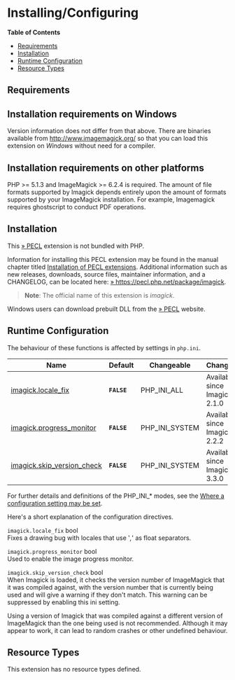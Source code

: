 Installing/Configuring
======================

**Table of Contents**

-   [Requirements](/imagick/setup.html#Requirements)
-   [Installation](/imagick/setup.html#Installation)
-   [Runtime Configuration](/imagick/setup.html#Runtime%20Configuration)
-   [Resource Types](/imagick/setup.html#Resource%20Types)

Requirements
------------

Installation requirements on Windows
------------------------------------

Version information does not differ from that above. There are binaries
available from http://www.imagemagick.org/ so that you can load this
extension on *Windows* without need for a compiler.

Installation requirements on other platforms
--------------------------------------------

PHP \>= 5.1.3 and ImageMagick \>= 6.2.4 is required. The amount of file
formats supported by Imagick depends entirely upon the amount of formats
supported by your ImageMagick installation. For example, Imagemagick
requires ghostscript to conduct PDF operations.

Installation
------------

This <a href="https://pecl.php.net/" class="link external">» PECL</a>
extension is not bundled with PHP.

Information for installing this PECL extension may be found in the
manual chapter titled
<a href="/install/pecl.html" class="link">Installation of PECL extensions</a>.
Additional information such as new releases, downloads, source files,
maintainer information, and a CHANGELOG, can be located here:
<a href="https://pecl.php.net/package/imagick" class="link external">» https://pecl.php.net/package/imagick</a>.

> **Note**: <span class="simpara">The official name of this extension is
> *imagick*.</span>

Windows users can download prebuilt DLL from the
<a href="https://windows.php.net/downloads/pecl/releases/imagick" class="link external">» PECL</a>
website.

Runtime Configuration
---------------------

The behaviour of these functions is affected by settings in `php.ini`.

| Name                                                                       | Default     | Changeable       | Changelog                     |
|----------------------------------------------------------------------------|-------------|------------------|-------------------------------|
| <a href="/imagick/setup.html#" class="link">imagick.locale_fix</a>         | **`FALSE`** | PHP\_INI\_ALL    | Available since Imagick 2.1.0 |
| <a href="/imagick/setup.html#" class="link">imagick.progress_monitor</a>   | **`FALSE`** | PHP\_INI\_SYSTEM | Available since Imagick 2.2.2 |
| <a href="/imagick/setup.html#" class="link">imagick.skip_version_check</a> | **`FALSE`** | PHP\_INI\_SYSTEM | Available since Imagick 3.3.0 |

For further details and definitions of the PHP\_INI\_\* modes, see the
<a href="/configuration/changes/modes.html" class="xref">Where a configuration setting may be set</a>.

Here's a short explanation of the configuration directives.

`imagick.locale_fix` <span class="type">bool</span>  
Fixes a drawing bug with locales that use '*,*' as float separators.

`imagick.progress_monitor` <span class="type">bool</span>  
Used to enable the image progress monitor.

`imagick.skip_version_check` <span class="type">bool</span>  
When Imagick is loaded, it checks the version number of ImageMagick that
it was compiled against, with the version number that is currently being
used and will give a warning if they don't match. This warning can be
suppressed by enabling this ini setting.

Using a version of Imagick that was compiled against a different version
of ImageMagick than the one being used is not recommended. Although it
may appear to work, it can lead to random crashes or other undefined
behaviour.

Resource Types
--------------

This extension has no resource types defined.
